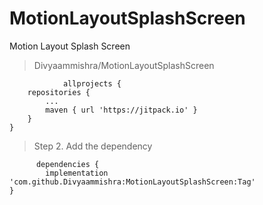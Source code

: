 # MotionLayoutSplashScreen
Motion Layout Splash Screen

> Divyaammishra/MotionLayoutSplashScreen
                
                allprojects {
		repositories {
			...
			maven { url 'https://jitpack.io' }
		}
	}
  
  
> Step 2. Add the dependency
          
          dependencies {
	        implementation 'com.github.Divyaammishra:MotionLayoutSplashScreen:Tag'
	}
